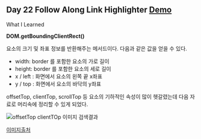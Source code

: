 ## Day 22 Follow Along Link Highlighter [Demo](https://bbumjun.github.io/Javascript30/22%20-%20Follow%20Along%20Link%20Highlighter/)

What I Learned

**DOM.getBoundingClientRect()**

요소의 크기 및 좌표 정보를 반환해주는 메서드이다. 다음과 같은 값을 얻을 수 있다.

- width: border 를 포함한 요소의 가로 길이
- height: border 를 포함한 요소의 세로 길이
- x / left : 화면에서 요소의 왼쪽 끝 x좌표
- y / top : 화면에서 요소의 바닥의 y좌표

offsetTop, clientTop, scrollTop 등 요소의 기하적인 속성이 많이 헷갈렸는데 다음 자료로 머리속에 정리할 수 있게 되었다.

![offsetTop clientTOp 이미지 검색결과](https://ko.javascript.info/article/size-and-scroll/metric-css.svg)

[이미지출처](https://ko.javascript.info/size-and-scroll)
